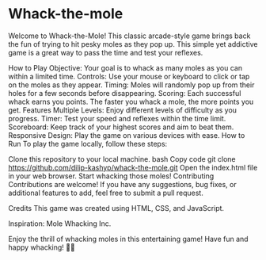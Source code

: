 # Whack-the-mole
Welcome to Whack-the-Mole! This classic arcade-style game brings back the fun of trying to hit pesky moles as they pop up. This simple yet addictive game is a great way to pass the time and test your reflexes.

How to Play
Objective: Your goal is to whack as many moles as you can within a limited time.
Controls: Use your mouse or keyboard to click or tap on the moles as they appear.
Timing: Moles will randomly pop up from their holes for a few seconds before disappearing.
Scoring: Each successful whack earns you points. The faster you whack a mole, the more points you get.
Features
Multiple Levels: Enjoy different levels of difficulty as you progress.
Timer: Test your speed and reflexes within the time limit.
Scoreboard: Keep track of your highest scores and aim to beat them.
Responsive Design: Play the game on various devices with ease.
How to Run
To play the game locally, follow these steps:

Clone this repository to your local machine.
bash
Copy code
git clone https://github.com/dilip-kashyp/whack-the-mole.git
Open the index.html file in your web browser.
Start whacking those moles!
Contributing
Contributions are welcome! If you have any suggestions, bug fixes, or additional features to add, feel free to submit a pull request.

Credits
This game was created using HTML, CSS, and JavaScript.


Inspiration: Mole Whacking Inc.


Enjoy the thrill of whacking moles in this entertaining game! Have fun and happy whacking! 🎉😄

